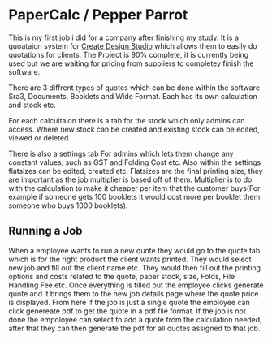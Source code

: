 # PaperCalc / Pepper Parrot
This is my first job i did for a company after finishing my study. It is a quoataion system for [Create Design Studio](https://createdesignstudio.co.nz/) which allows them to easily do quotations for clients. The Project is 90% complete, it is currently being used but we are waiting for pricing from suppliers to completey finish the software.

There are 3 diffrent types of quotes which can be done within the software Sra3, Documents, Booklets and Wide Format. Each has its own calculation and stock etc.

For each calcultaion there is a tab for the stock which only admins can access. Where new stock can be created and existing stock can be edited, viewed or deleted.

There is also a settings tab For admins which lets them change any constant values, such as GST and Folding Cost etc. 
Also within the settings flatsizes can be edited, created etc. Flatsizes are the final printing size, they are important as the job multiplier is based off of them. Multiplier is to do with the calculation to make it cheaper per item that the customer buys(For example if someone gets 100 booklets it would cost more per booklet them someone who buys 1000 booklets).

## Running a Job
When a employee wants to run a new quote they would go to the quote tab which is for the right product the client wants printed. 
They would select new job and fill out the client name etc. They would then fill out the printing options and costs related to the quote, paper stock, size, Folds, File Handling Fee etc.
Once everything is filled out the employee clicks generate quote and it brings them to the new job details page where the quote price is displayed.
From here if the job is just a single quote the employee can click genereate pdf to get the quote in a pdf file format.
If the job is not done the empoloyee can select to add a quote from the calculation needed, after that they can then generate the pdf for all quotes assigned to that job.

